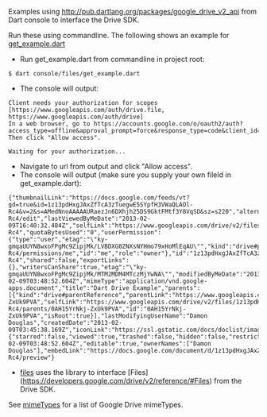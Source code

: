 Examples using http://pub.dartlang.org/packages/google_drive_v2_api from Dart console to interface the Drive SDK.

Run these using commandline.  The following shows an example for [get_example.dart](https://github.com/damondouglas/google_drive_v2_api_examples/tree/master/console/files/get_example.dart)
* Run get_example.dart from commandline in project root:

```
$ dart console/files/get_example.dart
```

* The console will output:

```
Client needs your authorization for scopes [https://www.googleapis.com/auth/drive.file, https://www.googleapis.com/auth/drive]
In a web browser, go to https://accounts.google.com/o/oauth2/auth?access_type=offline&approval_prompt=force&response_type=code&client_id=814252216960.apps.googleusercontent.com&redirect_uri=http%3A%2F%2Flocalhost%3A54811&scope=https%3A%2F%2Fwww.googleapis.com%2Fauth%2Fdrive.file+https%3A%2F%2Fwww.googleapis.com%2Fauth%2Fdrive
Then click "Allow access".

Waiting for your authorization...
```

* Navigate to url from output and click "Allow access".
* The console will output (make sure you supply your own fileId in get_example.dart):

```
{"thumbnailLink":"https://docs.google.com/feeds/vt?gd=true&id=1z13pdHxgJAxZfTcA3zTuegwE5SYpfH3VWaQLAOl-Rc4&v=2&s=AMedNnoAAAAAURaezJn6DXhjh25DS9GktFMtf3Y8VqSD&sz=s220","alternateLink":"https://docs.google.com/document/d/1z13pdHxgJAxZfTcA3zTuegwE5SYpfH3VWaQLAOl-Rc4/edit","lastViewedByMeDate":"2013-02-09T16:40:32.484Z","selfLink":"https://www.googleapis.com/drive/v2/files/1z13pdHxgJAxZfTcA3zTuegwE5SYpfH3VWaQLAOl-Rc4","quotaBytesUsed":"0","userPermission":{"type":"user","etag":"\"ky-gmqaUUYN8wxoFPgMc9ZipjMk/LVBDXG0ZNXsNYHmo79xHoMlEqAU\"","kind":"drive#permission","selfLink":"https://www.googleapis.com/drive/v2/files/1z13pdHxgJAxZfTcA3zTuegwE5SYpfH3VWaQLAOl-Rc4/permissions/me","id":"me","role":"owner"},"id":"1z13pdHxgJAxZfTcA3zTuegwE5SYpfH3VWaQLAOl-Rc4","shared":false,"exportLinks":{},"writersCanShare":true,"etag":"\"ky-gmqaUUYN8wxoFPgMc9ZipjMk/MTM2MDM4MTczMjYwNA\"","modifiedByMeDate":"2013-02-09T03:48:52.604Z","mimeType":"application/vnd.google-apps.document","title":"Dart Drive Example","parents":[{"kind":"drive#parentReference","parentLink":"https://www.googleapis.com/drive/v2/files/0AH15YrNkj-ZxUk9PVA","selfLink":"https://www.googleapis.com/drive/v2/files/1z13pdHxgJAxZfTcA3zTuegwE5SYpfH3VWaQLAOl-Rc4/parents/0AH15YrNkj-ZxUk9PVA","id":"0AH15YrNkj-ZxUk9PVA","isRoot":true}],"lastModifyingUserName":"Damon Douglas","createdDate":"2013-02-09T03:45:38.169Z","iconLink":"https://ssl.gstatic.com/docs/doclist/images/icon_11_document_list.png","kind":"drive#file","labels":{"starred":false,"viewed":true,"trashed":false,"hidden":false,"restricted":false},"modifiedDate":"2013-02-09T03:48:52.604Z","editable":true,"ownerNames":["Damon Douglas"],"embedLink":"https://docs.google.com/document/d/1z13pdHxgJAxZfTcA3zTuegwE5SYpfH3VWaQLAOl-Rc4/preview"}
```



- [files](https://github.com/damondouglas/google_drive_v2_api_examples/tree/master/console/files) uses the library to interface [Files] (https://developers.google.com/drive/v2/reference/#Files) from the Drive SDK.


See [mimeTypes](https://github.com/damondouglas/google_drive_v2_api_examples/wiki/Google-Drive-Mimetypes) for a list of Google Drive mimeTypes.